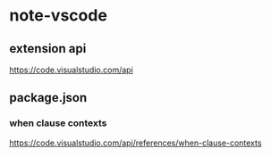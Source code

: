 # note-vscode

## extension api

https://code.visualstudio.com/api

## package.json

### when clause contexts

https://code.visualstudio.com/api/references/when-clause-contexts
